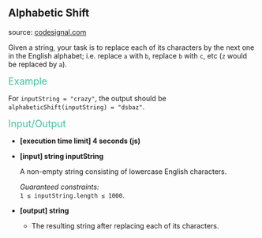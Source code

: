 <h2>Alphabetic Shift</h2>
<p>source: <a href="https://www.codesignal.com/">codesignal.com</a>
<div><p>Given a string, your task is to replace each of its characters by the next one in the English alphabet; i.e. replace <code>a</code> with <code>b</code>, replace <code>b</code> with <code>c</code>, etc (<code>z</code> would be replaced by <code>a</code>).</p>
<p><span style="color:#44BFA3;font-size:1.4em">Example</span></p>
<p>For <code>inputString = "crazy"</code>, the output should be <code>alphabeticShift(inputString) = "dsbaz"</code>.</p>
<p><span style="color:#44BFA3;font-size:1.4em">Input/Output</span></p>
<ul>
<li>
<p><strong>[execution time limit] 4 seconds (js)</strong></p>
</li>
<li>
<p><strong>[input] string inputString</strong></p>
<p>A non-empty string consisting of lowercase English characters.</p>
<p><em>Guaranteed constraints:</em><br>
<code>1 ≤ inputString.length ≤ 1000</code>.</p>
</li>
<li>
<p><strong>[output] string</strong></p>
<ul>
<li>The resulting string after replacing each of its characters.</li>
</ul>
</li>
</ul>
</div>